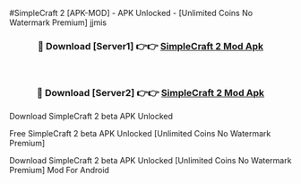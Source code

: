 #SimpleCraft 2 [APK-MOD] - APK Unlocked - [Unlimited Coins No Watermark Premium] jjmis



<div align="center">

<h3>🔴 Download [Server1] 👉👉 <a href="https://momento.my/?title=SimpleCraft_2">SimpleCraft 2 Mod Apk</a></h3><br>

<h3>🔴 Download [Server2] 👉👉 <a href="https://momento.my/?title=SimpleCraft_2">SimpleCraft 2 Mod Apk</a></h3>
</div>



Download SimpleCraft 2 beta APK Unlocked

Free SimpleCraft 2 beta APK Unlocked [Unlimited Coins No Watermark Premium]

Download SimpleCraft 2 beta APK Unlocked [Unlimited Coins No Watermark Premium] Mod For Android
